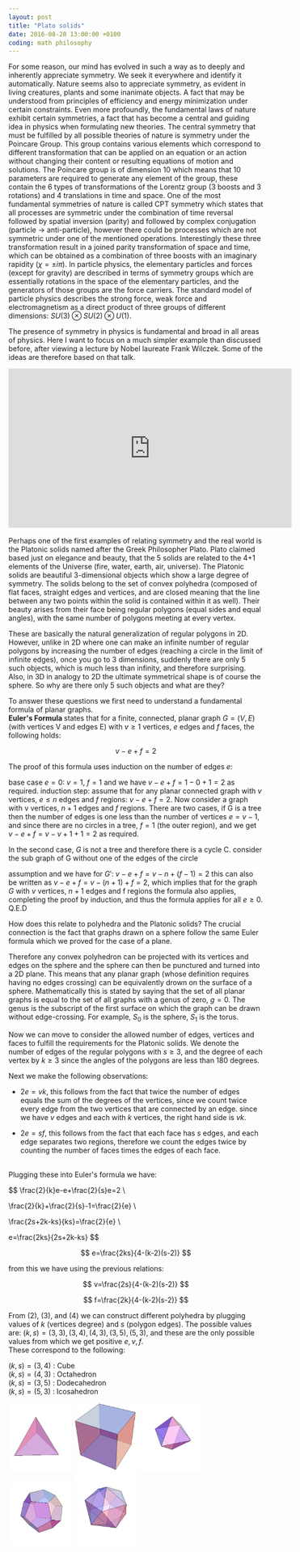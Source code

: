 ```yaml
---
layout: post
title: "Plato solids"
date: 2016-08-20 13:00:00 +0100
coding: math philosophy
---
```


For some reason, our mind has evolved in such a way as to deeply and inherently appreciate symmetry. We seek it everywhere
and identify it automatically. Nature seems also to appreciate symmetry, as evident in living creatures, plants and some
inanimate objects. A fact that may be understood from principles of efficiency and energy minimization under certain constraints.
Even more profoundly, the fundamental laws of nature exhibit certain symmetries, a fact that has become a central and
guiding idea in physics when formulating new theories. The central symmetry that must be fulfilled
by all possible theories of nature is symmetry under the Poincare Group. This group contains various elements which correspond to
different transformation that can be applied on an equation or an action without changing their content or resulting
equations of motion and solutions. The Poincare group is of dimension 10 which means that 10 parameters are required to
generate any element of the group, these contain the 6 types of transformations of the Lorentz group (3 boosts and 3 rotations)
and 4 translations in time and space. One of the most fundamental symmetries of nature is called CPT symmetry which states that
all processes are symmetric under the combination of time reversal followed by spatial inversion (parity) and followed by
complex conjugation (particle $\rightarrow$ anti-particle), however there could be processes which are not symmetric under one of the
mentioned operations. Interestingly these three transformation result in a joined parity transformation of space and time, which
can be obtained as a combination of three boosts with an imaginary rapidity ($\chi=\pm i\pi$).
In particle physics, the elementary particles and forces (except for gravity) are described in terms of symmetry groups which
are essentially rotations in the space of the elementary particles, and the generators of those groups are the force carriers. The
standard model of particle physics describes the strong force, weak force and electromagnetism as a direct product of three groups
of different dimensions: $SU(3)\otimes SU(2)\otimes U(1)$.

The presence of symmetry in physics is fundamental and broad in all areas of physics.
Here I want to focus on a much simpler example than discussed before, after viewing a lecture by Nobel laureate Frank Wilczek. Some of the ideas are therefore based on that talk.

<center>
<iframe width="560" height="315" src="https://www.youtube.com/embed/rhdx2-E3nOQ" frameborder="0" allowfullscreen></iframe>
</center>

Perhaps one of the first examples of relating symmetry and the real world is the Platonic solids named after the Greek Philosopher Plato. Plato claimed
based just on elegance and beauty, that the 5 solids are related to the 4+1 elements of the Universe (fire, water, earth, air, universe).
The Platonic solids are beautiful 3-dimensional objects which show a large degree of symmetry.
The solids belong to the set of convex polyhedra (composed of flat faces, straight edges and vertices, and are closed meaning that the line
between any two points within the solid is contained within it as well). Their beauty arises from their face being
regular polygons (equal sides and equal angles), with the same number of polygons meeting at every vertex.

These are basically the natural generalization of regular polygons in 2D. However, unlike in 2D where one can make an infinite number
of regular polygons by increasing the number of edges (reaching a circle in the limit of infinite edges), once you go to 3 dimensions,
suddenly there are only 5 such objects, which is much less than infinity, and therefore surprising. Also, in 3D in analogy to 2D the ultimate
symmetrical shape is of course the sphere. So why are there only 5 such objects and what are they?

To answer these questions we first need to understand a fundamental formula of planar graphs. <br>
<span style='font-weight:bold'> Euler's Formula </span> states that for a finite, connected, planar graph $G=(V,E)$ (with vertices V and edges E) with
$v\ge 1$ vertices, $e$ edges and $f$ faces, the following holds:

$$
v-e+f=2
$$

The proof of this formula uses induction on the number of edges $e$:

base case $e=0$: $v=1$, $f=1$ and we have $v-e+f=1-0+1 = 2$ as required.
induction step: assume that for any planar connected graph with $v$ vertices, $e\le n$ edges and $f$ regions: $v-e+f=2$.
Now consider a graph with v vertices, $n+1$ edges and $f$ regions.
There are two cases, if G is a tree then the number of edges is one less than the number of vertices $e = v-1$, and since there are no
circles in a tree, $f = 1$ (the outer region), and we get $v-e+f=v-v+1+1=2$ as required.

In the second case, $G$ is not a tree and therefore there is a cycle C. consider the sub graph of G without one of the edges of the circle

assumption and we have for $G'$: $v-e+f=v-n+(f-1)=2$ this can also be written as $v-e+f=v-(n+1)+f=2$, which implies that
for the graph $G$ with $v$ vertices, $n+1$ edges and f regions the formula also applies, completing the proof by induction,
and thus the formula applies for all $e\ge0$. Q.E.D

How does this relate to polyhedra and the Platonic solids? The crucial connection is the fact that graphs drawn on a sphere
follow the same Euler formula which we proved for the case of a plane.

Therefore any convex polyhedron can be projected with its vertices and edges on the sphere and the sphere can then be punctured
and turned into a 2D plane. This means that any planar graph (whose definition requires having no edges crossing) can be equivalently
drown on the surface of a sphere. Mathematically this is stated by saying that the set of all planar graphs is equal to the set
of all graphs with a genus of zero, $g=0$.
The genus is the subscript of the first surface on which the graph can be drawn without edge-crossing. For example, $S_0$ is the sphere,
$S_1$ is the torus.

Now we can move to consider the allowed number of edges, vertices and faces to fulfill the requirements for the Platonic solids.
We denote the number of edges of the regular polygons with $s\ge 3$, and the degree of each vertex by $k\ge 3$ since the angles
of the polygons are less than 180 degrees.

Next we make the following observations:

* $2e=vk$, this follows from the fact that twice the number of edges equals the sum of the degrees of the vertices, since we count
twice every edge from the two vertices that are connected by an edge. since we have $v$ edges and each with $k$ vertices, the right hand side is $vk$. 

* $2e=sf$, this follows from the fact that each face has $s$ edges, and each edge separates two regions, therefore we count the edges
twice by counting the number of faces times the edges of each face.<br><br>

Plugging these into Euler's formula we have:

$$
\frac{2}{k}e-e+\frac{2}{s}e=2 \\

\frac{2}{k}+\frac{2}{s}-1=\frac{2}{e} \\

\frac{2s+2k-ks}{ks}=\frac{2}{e} \\

e=\frac{2ks}{2s+2k-ks}
$$

$$
e=\frac{2ks}{4-(k-2)(s-2)}
$$

from this we have using the previous relations:

$$
v=\frac{2s}{4-(k-2)(s-2)}
$$


$$
f=\frac{2k}{4-(k-2)(s-2)}
$$


From $(2)$, $(3)$, and $(4)$ we can construct different polyhedra by plugging values of $k$ (vertices degree) and $s$ (polygon edges).
The possible values are: $(k,s)=(3,3),(3,4),(4,3),(3,5),(5,3)$, and these are the only possible values from which we get
positive $e, v, f$. <br>
These correspond to the following: <br>


$(k,s)=(3,4)$ : Cube <br>
$(k,s)=(4,3)$ : Octahedron <br>
$(k,s)=(3,5)$ : Dodecahedron <br>
$(k,s)=(5,3)$ : Icosahedron <br>

<img src="/assets/plato1.png" width="125px">
<img src="/assets/plato2.png" width="125px">
<img src="/assets/plato3.png" width="125px">
<img src="/assets/plato4.png" width="125px">
<img src="/assets/plato5.png" width="125px">

